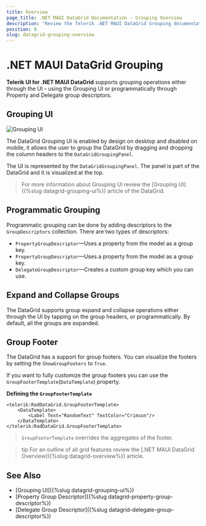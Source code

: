 ```yaml
---
title: Overview
page_title: .NET MAUI DataGrid Documentation - Grouping Overview
description: "Review the Telerik .NET MAUI DataGrid Grouping documentation article to learn more about all built in Grouping functions you can use."
position: 0
slug: datagrid-grouping-overview
---
```


# .NET MAUI DataGrid Grouping

**Telerik UI for .NET MAUI DataGrid** supports grouping operations either through the UI - using the Grouping UI or programmatically through Property and Delegate group descriptors.

## Grouping UI

![Grouping UI](../images/grouping-ui-windows.gif)

The DataGrid Grouping UI is enabled by design on desktop and disabled on mobile, it allows the user to group the DataGrid by dragging and dropping the column headers to the `DataGridGroupingPanel`.

The UI is represented by the `DataGridGroupingPanel`. The panel is part of the DataGrid and it is visualized at the top.

> For more information about Grouping UI review the [Grouping UI]({%slug datagrid-grouping-ui%}) article of the DataGrid.

## Programmatic Grouping

Programmatic grouping can be done by adding descriptors to the `GroupDescriptors` collection. There are two types of descriptors:

- `PropertyGroupDescriptor`&mdash;Uses a property from the model as a group key.
- `PropertyGroupDescriptor`&mdash;Uses a property from the model as a group key.
- `DelegateGroupDescriptor`&mdash;Creates a custom group key which you can use.

## Expand and Collapse Groups

The DataGrid supports group expand and collapse operations either through the UI by tapping on the group headers, or programmatically. By default, all the groups are expanded.

## Group Footer

The DataGrid has a support for group footers. You can visualize the footers by setting the `ShowGroupFooters` to `True`.

If you want to fully customize the group footers you can use the `GroupFooterTemplate`(`DataTemplate`) property.

**Defining the `GroupFooterTemplate`**

```XAML
<telerik:RadDataGrid.GroupFooterTemplate>
    <DataTemplate>
        <Label Text="RandomText" TextColor="Crimson"/>
    </DataTemplate>
</telerik:RadDataGrid.GroupFooterTemplate>
```

>`GroupFooterTemplate` overrides the aggregates of the footer.

>tip For an outline of all grid features review the [.NET MAUI DataGrid Overview]({%slug datagrid-overview%}) article.

## See Also

- [Grouping UI]({%slug datagrid-grouping-ui%})
- [Property Group Descriptor]({%slug datagrid-property-group-descriptor%})
- [Delegate Group Descriptor]({%slug datagrid-delegate-group-descriptor%})
